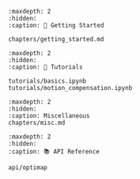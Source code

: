 ```{toctree}
:maxdepth: 2
:hidden:
:caption: 🚀 Getting Started

chapters/getting_started.md
```

```{toctree}
:maxdepth: 2
:hidden:
:caption: 🚀 Tutorials

tutorials/basics.ipynb
tutorials/motion_compensation.ipynb
```

```{toctree}
:maxdepth: 2
:hidden:
:caption: Miscellaneous
chapters/misc.md
```

```{toctree}
:maxdepth: 2
:hidden:
:caption: 📚 API Reference

api/optimap
```


```{include} ../README.md
```